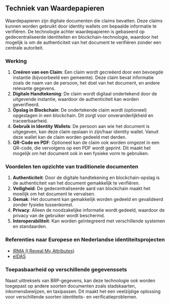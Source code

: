 ## Techniek van Waardepapieren

Waardepapieren zijn digitale documenten die claims bevatten. Deze claims kunnen worden gebruikt door identity wallets om bepaalde informatie te verifiëren. De technologie achter waardepapieren is gebaseerd op gedecentraliseerde identiteiten en blockchain-technologie, waardoor het mogelijk is om de authenticiteit van het document te verifiëren zonder een centrale autoriteit.

### Werking

1. **Creëren van een Claim**: Een claim wordt gecreëerd door een bevoegde instantie (bijvoorbeeld een gemeente). Deze claim bevat informatie zoals de naam van de persoon, het doel van het document, en andere relevante gegevens.
2. **Digitale Handtekening**: De claim wordt digitaal ondertekend door de uitgevende instantie, waardoor de authenticiteit kan worden geverifieerd.
3. **Opslag in Blockchain**: De ondertekende claim wordt (optioneel) opgeslagen in een blockchain. Dit zorgt voor onveranderlijkheid en traceerbaarheid.
4. **Gebruik in Identity Wallets**: De persoon aan wie het document is uitgegeven, kan deze claim opslaan in zijn/haar identity wallet. Vanuit deze wallet kan de claim worden gedeeld met derden.
5. **QR-Code en PDF**: Optioneel kan de claim ook worden omgezet in een QR-code, die vervolgens op een PDF wordt geprint. Dit maakt het mogelijk om het document ook in een fysieke vorm te gebruiken.

### Voordelen ten opzichte van traditionele documenten

1. **Authenticiteit**: Door de digitale handtekening en blockchain-opslag is de authenticiteit van het document gemakkelijk te verifiëren.
2. **Veiligheid**: De gedecentraliseerde aard van blockchain maakt het moeilijk om het document te vervalsen.
3. **Gemak**: Het document kan gemakkelijk worden gedeeld en gevalideerd zonder fysieke tussenkomst.
4. **Privacy**: Alleen de noodzakelijke informatie wordt gedeeld, waardoor de privacy van de gebruiker wordt beschermd.
5. **Interoperabiliteit**: Kan worden geïntegreerd met verschillende systemen en standaarden.

### Referenties naar Europese en Nederlandse identiteitsprojecten

- [IRMA (I Reveal My Attributes)](https://irma.app/)
- [eIDAS](https://ec.europa.eu/info/law/law-topic/data-protection/eu-data-protection-rules/eidas-regulation_en)

### Toepasbaarheid op verschillende gegevenssets

Naast uittreksels van BRP-gegevens, kan deze technologie ook worden toegepast op andere soorten documenten zoals stadskaarten, inkomensbewijzen, en taxipassen. Dit maakt het een veelzijdige oplossing voor verschillende soorten identiteits- en verificatieproblemen.
